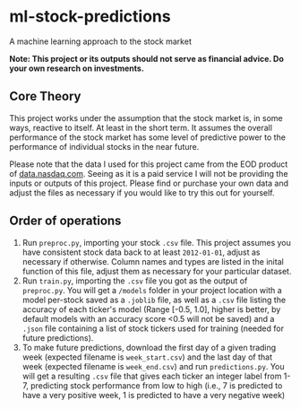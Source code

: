# ml-stock-predictions
A machine learning approach to the stock market

**Note: This project or its outputs should not serve as financial advice. Do your own research on investments.**

## Core Theory

This project works under the assumption that the stock market is, in some ways, reactive to itself. At least in the short term. It assumes the overall performance of the stock market has some level of predictive power to the performance of individual stocks in the near future.

Please note that the data I used for this project came from the EOD product of [data.nasdaq.com](https://data.nasdaq.com). Seeing as it is a paid service I will not be providing the inputs or outputs of this project. Please find or purchase your own data and adjust the files as necessary if you would like to try this out for yourself.

## Order of operations

1. Run `preproc.py`, importing your stock `.csv` file. This project assumes you have consistent stock data back to at least `2012-01-01`, adjust as necessary if otherwise. Column names and types are listed in the inital function of this file, adjust them as necessary for your particular dataset.
2. Run `train.py`, importing the `.csv` file you got as the output of `preproc.py`. You will get a `/models` folder in your project location with a model per-stock saved as a `.joblib` file, as well as a `.csv` file listing the accuracy of each ticker's model (Range [-0.5, 1.0], higher is better, by default models with an accuracy score <0.5 will not be saved) and a `.json` file containing a list of stock tickers used for training (needed for future predictions).
3. To make future predictions, download the first day of a given trading week (expected filename is `week_start.csv`) and the last day of that week (expected filename is `week_end.csv`) and run `predictions.py`. You will get a resulting `.csv` file that gives each ticker an integer label from 1-7, predicting stock performance from low to high (i.e., 7 is predicted to have a very positive week, 1 is predicted to have a very negative week)
